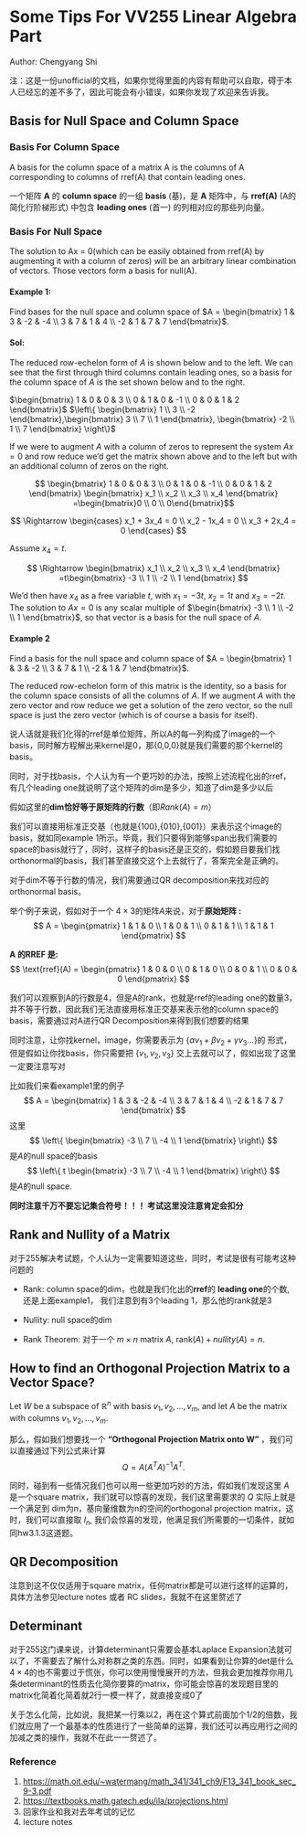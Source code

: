 # Some Tips For VV255 Linear Algebra Part

Author: Chengyang Shi

注：这是一份unofficial的文档，如果你觉得里面的内容有帮助可以自取，碍于本人已经忘的差不多了，因此可能会有小错误，如果你发现了欢迎来告诉我。

## Basis for Null Space and Column Space

### Basis For Column Space
A basis for the column space of a matrix A is the columns of A corresponding to columns of rref(A) that contain leading ones.

一个矩阵 **A** 的 **column space** 的一组 **basis** (基)，是 **A** 矩阵中，与 **rref(A)** (A的简化行阶梯形式) 中包含 **leading ones** (首一) 的列相对应的那些列向量。

### Basis For Null Space
The solution to Ax = 0(which can be easily obtained from rref(A) by augmenting
it with a column of zeros) will be an arbitrary linear combination of vectors. Those
vectors form a basis for null(A).


#### Example 1: 

Find bases for the null space and column space of $A = \begin{bmatrix} 1 & 3 & -2 & -4 \\ 3 & 7 & 1 & 4 \\ -2 & 1 & 7 & 7 \end{bmatrix}$.

#### Sol:

The reduced row-echelon form of $A$ is shown below and to the left. We can see that the first through third columns contain leading ones, so a basis for the column space of $A$ is the set shown below and to the right.

$\begin{bmatrix} 1 & 0 & 0 & 3 \\ 0 & 1 & 0 & -1 \\ 0 & 0 & 1 & 2 \end{bmatrix}$      $\left\{ \begin{bmatrix} 1 \\ 3 \\ -2 \end{bmatrix},\begin{bmatrix} 3 \\ 7 \\ 1 \end{bmatrix}, \begin{bmatrix} -2 \\ 1 \\ 7 \end{bmatrix} \right\}$

If we were to augment $A$ with a column of zeros to represent the system $Ax = 0$ and row reduce we’d get the matrix shown above and to the left but with an additional column of zeros on the right. 

$$
\begin{bmatrix}
1 & 0 & 0 & 3 \\
0 & 1 & 0 & -1 \\
0 & 0 & 1 & 2
\end{bmatrix}
\begin{bmatrix}
x_1 \\ x_2 \\ x_3 \\ x_4
\end{bmatrix}
=\begin{bmatrix}0 \\ 0 \\ 0\end{bmatrix}$$

$$
\Rightarrow
\begin{cases}
x_1 + 3x_4 = 0 \\
x_2 - 1x_4 = 0 \\
x_3 + 2x_4 = 0
\end{cases}
$$

Assume $x_4 = t$.

$$
\Rightarrow
\begin{bmatrix}
x_1 \\ x_2 \\ x_3 \\ x_4
\end{bmatrix}
=t\begin{bmatrix}
-3 \\ 1 \\ -2 \\ 1
\end{bmatrix}
$$

We’d then have $x_4$ as a free variable $t$, with $x_1 = -3t$, $x_2 = 1t$ and $x_3 = -2t$. The solution to $Ax = 0$ is any scalar multiple of $\begin{bmatrix} -3 \\ 1 \\ -2 \\ 1 \end{bmatrix}$, so that vector is a basis for the null space of $A$. 

#### Example 2

Find a basis for the null space and column space of $A = \begin{bmatrix} 1 & 3 & -2 \\ 3 & 7 & 1 \\ -2 & 1 & 7 \end{bmatrix}$.

The reduced row-echelon form of this matrix is the identity, so a basis for the column space consists of all the columns of $A$. If we augment $A$ with the zero vector and row reduce we get a solution of the zero vector, so the null space is just the zero vector (which is of course a basis for itself).

说人话就是我们化得的rref是单位矩阵，所以A的每一列构成了image的一个basis，同时解方程解出来kernel是0，那{0,0,0}就是我们需要的那个kernel的basis。

同时，对于找basis，个人认为有一个更巧妙的办法，按照上述流程化出的rref，有几个leading one就说明了这个矩阵的dim是多少，知道了dim是多少以后

假如这里的**dim恰好等于原矩阵的行数**（即$Rank(A) = m$）

我们可以直接用标准正交基（也就是{100},{010},{001}）来表示这个image的basis，就如同example 1所示。毕竟，我们只要得到能够span出我们需要的space的basis就行了，同时，这样子的basis还是正交的，假如题目要我们找orthonormal的basis，我们甚至直接交这个上去就行了，答案完全是正确的。

对于dim不等于行数的情况，我们需要通过QR decomposition来找对应的orthonormal basis。

举个例子来说，假如对于一个 $4 \times 3$的矩阵$A$来说，对于**原始矩阵 :**
$$
A = \begin{pmatrix}
1 & 1 & 0 \\
1 & 0 & 1 \\
0 & 1 & 1 \\
1 & 1 & 1
\end{pmatrix}
$$

**A 的RREF 是:**
$$
\text{rref}(A) = \begin{pmatrix}
1 & 0 & 0 \\
0 & 1 & 0 \\
0 & 0 & 1 \\
0 & 0 & 0
\end{pmatrix}
$$

我们可以观察到A的行数是4，但是A的rank，也就是rref的leading one的数量3，并不等于行数，因此我们无法直接用标准正交基来表示他的column space的basis，需要通过对A进行QR Decomposition来得到我们想要的结果

同时注意，让你找kernel，image，你需要表示为 {$\alpha v_1+ \beta v_2 + \gamma v_3 ...$}的 形式，但是假如让你找basis，你只需要把 {$v_1,v_2,v_3$} 交上去就可以了，假如出现了这里一定要注意写对

比如我们来看example1里的例子
$$
A = \begin{bmatrix} 1 & 3 & -2 & -4 \\ 3 & 7 & 1 & 4 \\ -2 & 1 & 7 & 7 \end{bmatrix}
$$
这里
$$
\left\{ \begin{bmatrix} -3 \\ 7 \\ -4 \\ 1 \end{bmatrix} \right\}
$$
是$A$的null space的basis
$$
\left\{ t \begin{bmatrix} -3 \\ 7 \\ -4 \\ 1 \end{bmatrix} \right\}
$$
是$A$的null space.

**同时注意千万不要忘记集合符号！！！ 考试这里没注意肯定会扣分**

## Rank and Nullity of a Matrix
对于255解决考试题，个人认为一定需要知道这些，同时，考试是很有可能考这种问题的

- Rank: column space的dim，也就是我们化出的**rref**的 **leading one**的个数, 还是上面example1， 我们注意到有3个leading 1，那么他的rank就是3


- Nullity: null space的dim

- Rank Theorem: 对于一个 $m \times n$ matrix $A$, $\mathrm{rank}(A) + nullity(A) = n$. 


## How to find an Orthogonal Projection Matrix to a Vector Space?

Let $W$ be a subspace of $\mathbb{R}^n$ with basis $v_1, v_2, \dots, v_m$, and let $A$ be the matrix with columns $v_1, v_2, \dots, v_m$. 

那么，假如我们想要找一个 **“Orthogonal Projection Matrix onto W”** ，我们可以直接通过下列公式来计算
$$Q = A(A^T A)^{-1} A^T.$$

同时，碰到有一些情况我们也可以用一些更加巧妙的方法，假如我们发现这里 $A$ 是一个square matrix，我们就可以惊喜的发现，我们这里需要求的 $Q$ 实际上就是一个满足到 dim为n，基向量维数为n的空间的orthogonal projection matrix，这时，我们可以直接取 $I_n$, 我们会惊喜的发现，他满足我们所需要的一切条件，就如同hw3.1.3这道题。

## QR Decomposition
注意到这不仅仅适用于square matrix，任何matrix都是可以进行这样的运算的，具体方法参见lecture notes 或者 RC slides，我就不在这里赘述了

## Determinant

对于255这门课来说，计算determinant只需要会基本Laplace Expansion法就可以了，不需要去了解什么对称群之类的东西。同时，如果看到让你算的det是什么$4 \times 4$的也不需要过于慌张，你可以使用慢慢展开的方法，但我会更加推荐你用几条determinant的性质去化简你要算的matrix，你可能会惊喜的发现题目里的matrix化简着化简着就2行一模一样了，就直接变成0了

关于怎么化简，比如说，我把某一行乘以2，再在这个算式前面加个1/2的倍数，我们就应用了一个最基本的性质进行了一些简单的运算，我们还可以再应用行之间的加减之类的操作，我就不在此一一赘述了。

### Reference
1. https://math.oit.edu/~watermang/math_341/341_ch9/F13_341_book_sec_9-3.pdf
2. https://textbooks.math.gatech.edu/ila/projections.html
3. 回家作业和我对去年考试的记忆
4. lecture notes